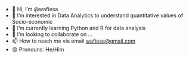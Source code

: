 - 👋 Hi, I’m @wafiesa
- 👀 I’m interested in Data Analytics to understand quantitative values of Socio-economic
- 🌱 I’m currently learning Python and R for data analysis 
- 💞️ I’m looking to collaborate on ...
- 📫 How to reach me via email wafiesa@gmail.com
- 😄 Pronouns: He/Him

<!---
wafiesa/wafiesa is a ✨ special ✨ repository because its `README.md` (this file) appears on your GitHub profile.
You can click the Preview link to take a look at your changes.
--->
